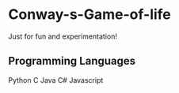 # Conway-s-Game-of-life
Just for fun and experimentation!


## Programming Languages
Python
C
Java
C#
Javascript
